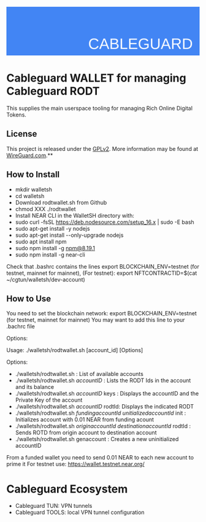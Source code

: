 ![cableguard logo banner](./banner.png)

# Cableguard WALLET for managing Cableguard RODT
This supplies the main userspace tooling for managing Rich Online Digital Tokens.

## License
This project is released under the [GPLv2](COPYING).
More information may be found at [WireGuard.com](https://www.wireguard.com/).**

## How to Install
- mkdir walletsh
- cd walletsh
- Download rodtwallet.sh from Github
- chmod XXX ./rodtwallet
- Install NEAR CLI in the WalletSH directory with:
- sudo curl -fsSL https://deb.nodesource.com/setup_16.x | sudo -E bash
- sudo apt-get install -y nodejs
- sudo apt-get install --only-upgrade nodejs
- sudo apt install npm
- sudo npm install -g npm@8.19.1
- sudo npm install -g near-cli

Check that .bashrc contains the lines
export BLOCKCHAIN_ENV=testnet (for testnet, mainnet for mainnet),
(For testnet): export NFTCONTRACTID=$(cat ~/cgtun/walletsh/dev-account)


## How to Use
You need to set the blockchain network:
export BLOCKCHAIN_ENV=testnet (for testnet, mainnet for mainnet)
You may want to add this line to your .bachrc file

Options:

Usage: ./walletsh/rodtwallet.sh [account_id] [Options]

Options:
-  ./walletsh/rodtwallet.sh                   : List of available accounts
-  ./walletsh/rodtwallet.sh *accountID*       : Lists the RODT Ids in the account and its balance
-  ./walletsh/rodtwallet.sh *accountID* keys  : Displays the accountID and the Private Key of the account
-  ./walletsh/rodtwallet.sh *accountID* rodtId: Displays the indicated RODT
-  ./walletsh/rodtwallet.sh *fundingaccountId* *unitializedaccountId* init   : Initializes account with 0.01 NEAR from funding acount
-  ./walletsh/rodtwallet.sh *originaccountId*  *destinationaccountId* rodtId : Sends ROTD from origin account to destination account
-  ./walletsh/rodtwallet.sh genaccount        : Creates a new uninitialized accountID

From a funded wallet you need to send 0.01 NEAR to each new account to prime it
For testnet use: https://wallet.testnet.near.org/

# Cableguard Ecosystem
- Cableguard TUN: VPN tunnels
- Cableguard TOOLS: local VPN tunnel configuration
